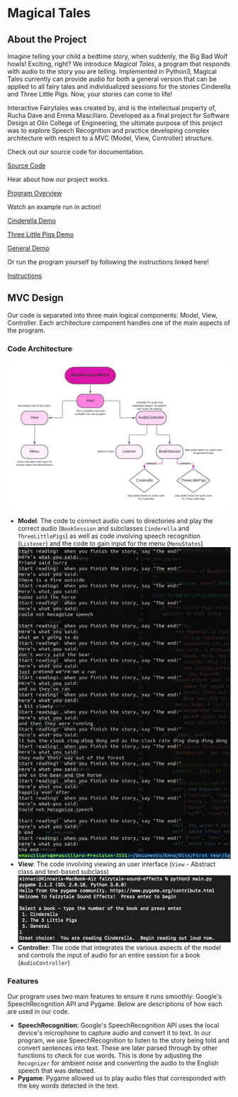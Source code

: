 # Magical Tales

## About the Project
Imagine telling your child a bedtime story, when suddenly, the Big Bad Wolf howls! Exciting, right? We introduce _Magical Tales_, a program that responds with audio to the story you are telling. Implemented in Python3, Magical Tales currently can provide audio for both a general version that can be applied to all fairy tales and individualized sessions for the stories Cinderella and Three Little Pigs. Now, your stories can come to life!

Interactive Fairytales was created by, and is the intellectual property of, Rucha Dave and Emma Mascillaro. Developed as a final project for Software
Design at Olin College of Engineering, the ultimate purpose of this project was to explore Speech Recognition and practice developing complex architecture with respect to a MVC (Model, View, Controller) structure.

Check out our source code for documentation.

[Source Code](https://github.com/olincollege/fairytale-sound-effects)

Hear about how our project works.

[Program Overview](https://youtu.be/hBEUFOC8ql8)

Watch an example run in action!

[Cinderella Demo](https://youtu.be/k2Xx3tF9fuc)

[Three Little Pigs Demo](https://youtu.be/zfpG1zSkq6o)

[General Demo](https://youtu.be/70k7fkdcoTs)

Or run the program yourself by following the instructions linked here!

[Instructions](https://github.com/olincollege/fairytale-sound-effects/blob/main/README.md)

## MVC Design

Our code is separated into three main logical components: Model, View, Controller. Each architecture component handles one of the main aspects of the program.

### Code Architecture

![Class Diagram](class_diagram.png)

- **Model**: The code to connect audio cues to directories and play the correct audio (`BookSession` and subclasses `Cinderella` and `ThreeLittlePigs`) as well as code involving speech recognition (`Listener`) and the code to gain input for the menu (`MenuStates`)
  ![Audio Interaction](cropped_audio_interaction.png)
- **View**: The code involving viewing an user interface (`View` - Abstract class and text-based subclass)
  ![Menu](menu_picture.png)
- **Controller**: The code that integrates the various aspects of the model and controls the input of audio for an entire session for a book (`AudioController`)

### Features

Our program uses two main features to ensure it runs smoothly: Google's SpeechRecognition API and Pygame. Below are descriptions of how each are used in our code. 

- **SpeechRecognition**: Google's SpeechRecognition API uses the local device's microphone to capture audio and convert it to text. In our program, we use SpeechRecognition to listen to the story being told and convert sentences into text. These are later parsed through by other functions to check for cue words. This is done by adjusting the `Recognizer` for ambient noise and converting the audio to the English speech that was detected.
- **Pygame**: Pygame allowed us to play audio files that corresponded with the key words detected in the text. 
